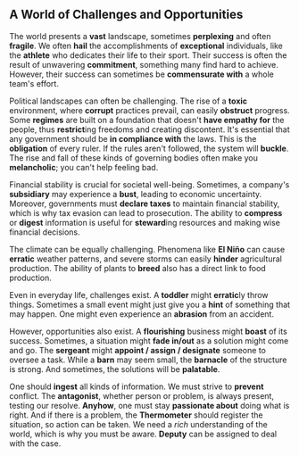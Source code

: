 ## A World of Challenges and Opportunities

The world presents a **vast** landscape, sometimes **perplexing** and often **fragile**. We often **hail** the accomplishments of **exceptional** individuals, like the **athlete** who dedicates their life to their sport. Their success is often the result of unwavering **commitment**, something many find hard to achieve. However, their success can sometimes be **commensurate with** a whole team's effort.

Political landscapes can often be challenging. The rise of a **toxic** environment, where **corrupt** practices prevail, can easily **obstruct** progress. Some **regimes** are built on a foundation that doesn't **have empathy for** the people, thus **restrict**ing freedoms and creating discontent. It's essential that any government should be **in compliance with** the laws. This is the **obligation** of every ruler. If the rules aren't followed, the system will **buckle**. The rise and fall of these kinds of governing bodies often make you **melancholic**; you can't help feeling bad.

Financial stability is crucial for societal well-being. Sometimes, a company's **subsidiary** may experience a **bust**, leading to economic uncertainty. Moreover, governments must **declare taxes** to maintain financial stability, which is why tax evasion can lead to prosecution. The ability to **compress** or **digest** information is useful for **steward**ing resources and making wise financial decisions.

The climate can be equally challenging. Phenomena like **El Niño** can cause **erratic** weather patterns, and severe storms can easily **hinder** agricultural production. The ability of plants to **breed** also has a direct link to food production.

Even in everyday life, challenges exist. A **toddler** might **erratic**ly throw things. Sometimes a small event might just give you a **hint** of something that may happen. One might even experience an **abrasion** from an accident.

However, opportunities also exist. A **flourishing** business might **boast** of its success. Sometimes, a situation might **fade in/out** as a solution might come and go. The **sergeant** might **appoint / assign / designate** someone to oversee a task. While a **barn** may seem small, the **barnacle** of the structure is strong. And sometimes, the solutions will be **palatable**.

One should **ingest** all kinds of information. We must strive to **prevent** conflict. The **antagonist**, whether person or problem, is always present, testing our resolve. **Anyhow**, one must stay **passionate about** doing what is right. And if there is a problem, the **Thermometer** should register the situation, so action can be taken. We need a *rich* understanding of the world, which is why you must be aware. **Deputy** can be assigned to deal with the case.
